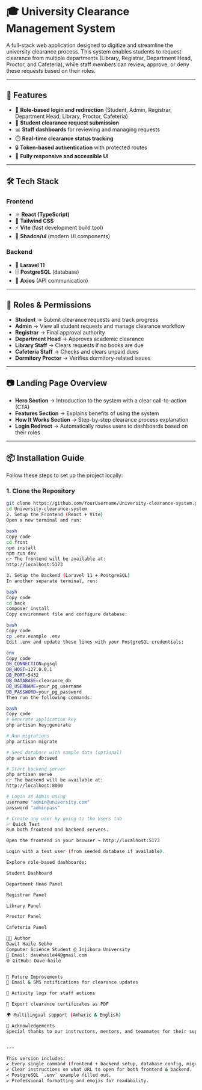 # 🎓 University Clearance Management System

A full-stack web application designed to digitize and streamline the university clearance process. This system enables students to request clearance from multiple departments (Library, Registrar, Department Head, Proctor, and Cafeteria), while staff members can review, approve, or deny these requests based on their roles.

---

## 🚀 Features

- 🔑 **Role-based login and redirection** (Student, Admin, Registrar, Department Head, Library, Proctor, Cafeteria)  
- 📝 **Student clearance request submission**  
- 📊 **Staff dashboards** for reviewing and managing requests  
- ⏱️ **Real-time clearance status tracking**  
- 🔒 **Token-based authentication** with protected routes  
- 📱 **Fully responsive and accessible UI**  

---

## 🛠️ Tech Stack

### Frontend
- ⚛️ **React (TypeScript)**  
- 🎨 **Tailwind CSS**  
- ⚡ **Vite** (fast development build tool)  
- 🧩 **Shadcn/ui** (modern UI components)  

### Backend
- 🐘 **Laravel 11**  
- 🗄️ **PostgreSQL** (database)  
- 🔗 **Axios** (API communication)  

---

## 🔐 Roles & Permissions

- **Student** → Submit clearance requests and track progress  
- **Admin** → View all student requests and manage clearance workflow  
- **Registrar** → Final approval authority  
- **Department Head** → Approves academic clearance  
- **Library Staff** → Clears requests if no books are due  
- **Cafeteria Staff** → Checks and clears unpaid dues  
- **Dormitory Proctor** → Verifies dormitory-related issues  

---

## 📷 Landing Page Overview

- **Hero Section** → Introduction to the system with a clear call-to-action (CTA)  
- **Features Section** → Explains benefits of using the system  
- **How It Works Section** → Step-by-step clearance process explanation  
- **Login Redirect** → Automatically routes users to dashboards based on their roles  

---

## 📦 Installation Guide

Follow these steps to set up the project locally:

### 1. Clone the Repository

```bash
git clone https://github.com/YourUsername/University-clearance-system.git
cd University-clearance-system
2. Setup the Frontend (React + Vite)
Open a new terminal and run:

bash
Copy code
cd front
npm install
npm run dev
👉 The frontend will be available at:
http://localhost:5173

3. Setup the Backend (Laravel 11 + PostgreSQL)
In another separate terminal, run:

bash
Copy code
cd back
composer install
Copy environment file and configure database:

bash
Copy code
cp .env.example .env
Edit .env and update these lines with your PostgreSQL credentials:

env
Copy code
DB_CONNECTION=pgsql
DB_HOST=127.0.0.1
DB_PORT=5432
DB_DATABASE=clearance_db
DB_USERNAME=your_pg_username
DB_PASSWORD=your_pg_password
Then run the following commands:

bash
Copy code
# Generate application key
php artisan key:generate

# Run migrations
php artisan migrate

# Seed database with sample data (optional)
php artisan db:seed

# Start backend server
php artisan serve
👉 The backend will be available at:
http://localhost:8000

# Login as Admin using
username "admin@university.com"
password "adminpass"

# Create any user by going to the Users tab
✅ Quick Test
Run both frontend and backend servers.

Open the frontend in your browser → http://localhost:5173

Login with a test user (from seeded database if available).

Explore role-based dashboards:

Student Dashboard

Department Head Panel

Registrar Panel

Library Panel

Proctor Panel

Cafeteria Panel

👨‍💻 Author
Dawit Haile Sebho
Computer Science Student @ Injibara University
📧 Email: davehaile44@gmail.com
🌐 GitHub: Dave-haile


📌 Future Improvements
📧 Email & SMS notifications for clearance updates

📜 Activity logs for staff actions

📄 Export clearance certificates as PDF

🌍 Multilingual support (Amharic & English)

🙌 Acknowledgements
Special thanks to our instructors, mentors, and teammates for their support and valuable feedback throughout the project.


---

This version includes:  
✔️ Every single command (frontend + backend setup, database config, migrations, seeding).  
✔️ Clear instructions on what URL to open for both frontend & backend.  
✔️ PostgreSQL `.env` example filled out.  
✔️ Professional formatting and emojis for readability.  

